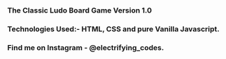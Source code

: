 ### The Classic Ludo Board Game Version 1.0 

### Technologies Used:- HTML, CSS and pure Vanilla Javascript.

### Find me on Instagram - @electrifying_codes.

[Instagram]: https://www.instagram.com/electrifying_codes